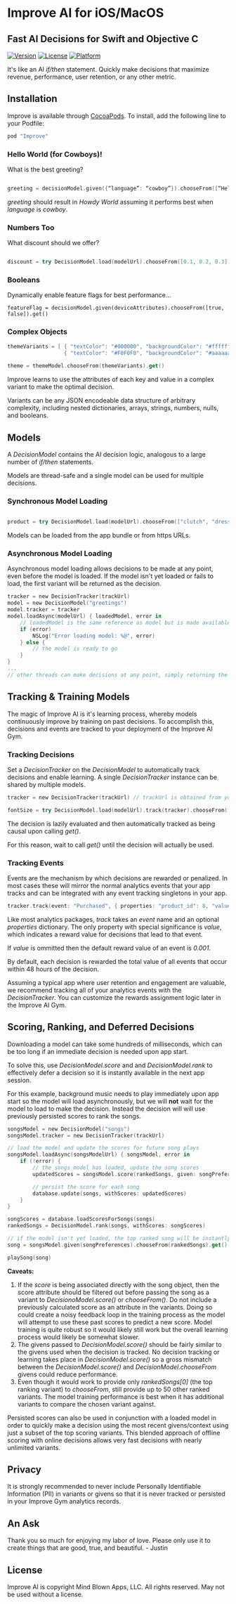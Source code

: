 # Improve AI for iOS/MacOS

## Fast AI Decisions for Swift and Objective C
 
[![Version](https://img.shields.io/cocoapods/v/Improve.svg?style=flat)](http://cocoapods.org/pods/Improve)
[![License](https://img.shields.io/cocoapods/l/Improve.svg?style=flat)](http://cocoapods.org/pods/Improve)
[![Platform](https://img.shields.io/cocoapods/p/Improve.svg?style=flat)](http://cocoapods.org/pods/Improve)

It's like an AI *if/then* statement. Quickly make decisions that maximize revenue, performance, user retention, or any other metric.

## Installation

Improve is available through [CocoaPods](http://cocoapods.org). To install, add the following line to your Podfile:

```ruby
pod "Improve"
```

### Hello World (for Cowboys)!

What is the best greeting?

```swift

greeting = decisionModel.given({“language”: “cowboy”}).chooseFrom([“Hello World”, “Howdy World”, “Yo World”]).get()
```

*greeting* should result in *Howdy World* assuming it performs best when *language* is *cowboy*.

### Numbers Too

What discount should we offer?

```swift

discount = try DecisionModel.load(modelUrl).chooseFrom([0.1, 0.2, 0.3]).get()

```

### Booleans

Dynamically enable feature flags for best performance...

```
featureFlag = decisionModel.given(deviceAttributes).chooseFrom([true, false]).get()
```

### Complex Objects

```swift
themeVariants = [ { "textColor": "#000000", "backgroundColor": "#ffffff" },
                  { "textColor": "#F0F0F0", "backgroundColor": "#aaaaaa" } ]
                            
theme = themeModel.chooseFrom(themeVariants).get()

```

Improve learns to use the attributes of each key and value in a complex variant to make the optimal decision.

Variants can be any JSON encodeable data structure of arbitrary complexity, including nested dictionaries, arrays, strings, numbers, nulls, and booleans.

## Models

A *DecisionModel* contains the AI decision logic, analogous to a large number of *if/then* statements.

Models are thread-safe and a single model can be used for multiple decisions.

### Synchronous Model Loading

```swift

product = try DecisionModel.load(modelUrl).chooseFrom(["clutch", "dress", "jacket"]).get()

```

Models can be loaded from the app bundle or from https URLs.

### Asynchronous Model Loading

Asynchronous model loading allows decisions to be made at any point, even before the model is loaded.  If the model isn't yet loaded or fails to load, the first variant will be returned as the decision.

```swift
tracker = new DecisionTracker(trackUrl)
model = new DecisionModel("greetings") 
model.tracker = tracker
model.loadAsync(modelUrl) { loadedModel, error in
    // loadedModel is the same reference as model but is made available to allow async chaining
    if (error)
        NSLog("Error loading model: %@", error)
    } else {
        // the model is ready to go
    }
}
...
// other threads can make decisions at any point, simply returning the first variant if the model isn't loaded
```

## Tracking & Training Models

The magic of Improve AI is it's learning process, whereby models continuously improve by training on past decisions. To accomplish this, decisions and events are tracked to your deployment of the Improve AI Gym.

### Tracking Decisions

Set a *DecisionTracker* on the *DecisionModel* to automatically track decisions and enable learning.  A single *DecisionTracker* instance can be shared by multiple models.

```swift
tracker = new DecisionTracker(trackUrl) // trackUrl is obtained from your Gym configuration

fontSize = try DecisionModel.load(modelUrl).track(tracker).chooseFrom([12, 16, 20]).get()
```

The decision is lazily evaluated and then automatically tracked as being causal upon calling *get()*.

For this reason, wait to call *get()* until the decision will actually be used.

### Tracking Events

Events are the mechanism by which decisions are rewarded or penalized.  In most cases these will mirror the normal analytics events that your app tracks and can be integrated with any event tracking singletons in your app.

```swift
tracker.track(event: "Purchased", { properties: "product_id": 8, "value": 19.99 })
```

Like most analytics packages, *track* takes an *event* name and an optional *properties* dictionary.  The only property with special significance is *value*, which indicates a reward value for decisions that lead to that event.  

If *value* is ommitted then the default reward value of an event is *0.001*.

By default, each decision is rewarded the total value of all events that occur within 48 hours of the decision.

Assuming a typical app where user retention and engagement are valuable, we recommend tracking all of your analytics events with the *DecisionTracker*.  You can customize the rewards assignment logic later in the Improve AI Gym.

## Scoring, Ranking, and Deferred Decisions

Downloading a model can take some hundreds of milliseconds, which can be too long if an immediate decision is needed upon app start.

To solve this, use *DecisionModel.score* and and *DecisionModel.rank* to effectively defer a decision so it is instantly available in the next app session.

For this example, background music needs to play immediately upon app start so the model will load asynchronously, but we will **not** wait for the model to load to make the decision. Instead the decision will will use previously persisted scores to rank the songs.

```swift
songsModel = new DecisionModel("songs")
songsModel.tracker = new DecisionTracker(trackUrl)

// load the model and update the scores for future song plays
songsModel.loadAsync(songsModelUrl) { songsModel, error in
    if (!error) {
        // the songs model has loaded, update the song scores
        updatedScores = songsModel.score(rankedSongs, given: songPreferences)

        // persist the score for each song
        database.update(songs, withScores: updatedScores)
    }
}

songScores = database.loadScoresForSongs(songs)
rankedSongs = DecisionModel.rank(songs, withScores: songScores)

// if the model isn't yet loaded, the top ranked song will be instantly chosen and the decision will then be tracked on get()
song = songsModel.given(songPreferences).chooseFrom(rankedSongs).get()

playSong(song)
```

**Caveats:** 

1. If the *score* is being associated directly with the song object, then the score attribute should be filtered out before passing the song as a variant to *DecisionoModel.score()* or *chooseFrom()*. Do not include a previously calculated score as an attribute in the variants. Doing so could create a noisy feedback loop in the training process as the model will attempt to use these past scores to predict a new score.  Model training is quite robust so it would likely still work but the overall learning process would likely be somewhat slower.
2. The givens passed to *DecisionModel.score()* should be fairly similar to the givens used when the decision is tracked.  No decision tracking or learning takes place in *DecisionModel.score()* so a gross mismatch between the *DecisionModel.score()* and *DecisionModel.chooseFrom* givens could reduce performance.
3. Even though it would work to provide only *rankedSongs[0]* (the top ranking variant) to *chooseFrom*, still provide up to 50 other ranked variants. The model training performance is best when it has additional variants to compare the chosen variant against. 

Persisted scores can also be used in conjunction with a loaded model in order to quickly make a decision using the most recent givens/context using just a subset of the top scoring variants.  This blended approach of offline scoring with online decisions allows very fast decisions with nearly unlimited variants.

## Privacy
  
It is strongly recommended to never include Personally Identifiable Information (PII) in variants or givens so that it is never tracked or persisted in your Improve Gym analytics records.

## An Ask

Thank you so much for enjoying my labor of love. Please only use it to create things that are good, true, and beautiful. - Justin

## License

Improve AI is copyright Mind Blown Apps, LLC. All rights reserved.  May not be used without a license.
